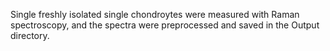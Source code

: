 Single freshly isolated single chondroytes were measured with Raman spectroscopy, and the spectra were preprocessed and saved in the Output directory.
